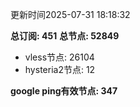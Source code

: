 更新时间2025-07-31 18:18:32

**总订阅: 451**
**总节点: 52849**
- vless节点: 26104
- hysteria2节点: 12

**google ping有效节点: 347**
